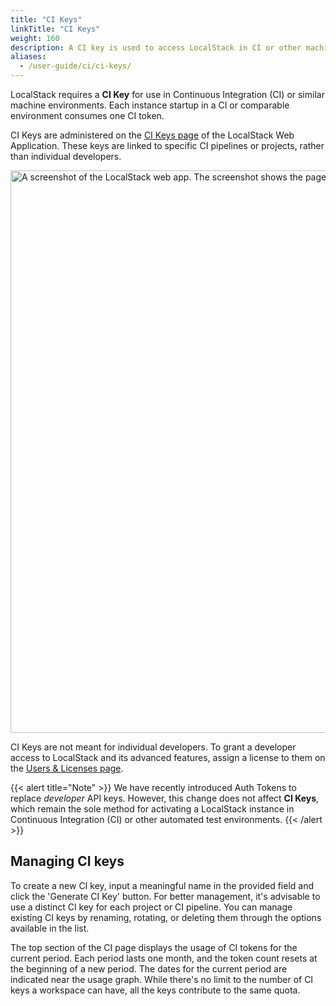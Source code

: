 ```yaml
---
title: "CI Keys"
linkTitle: "CI Keys"
weight: 160
description: A CI key is used to access LocalStack in CI or other machine environments.
aliases:
  - /user-guide/ci/ci-keys/
---
```


LocalStack requires a **CI Key** for use in Continuous Integration (CI) or similar machine environments.
Each instance startup in a CI or comparable environment consumes one CI token.

CI Keys are administered on the [CI Keys page](https://app.localstack.cloud/workspace/ci-keys) of the LocalStack Web Application. These keys are linked to specific CI pipelines or projects, rather than individual developers.

<img src="ci-keys.png" alt="A screenshot of the LocalStack web app. The screenshot shows the page to manage CI keys" title="CI keys page" width="900" />

CI Keys are not meant for individual developers. To grant a developer access to LocalStack and its advanced features, assign a license to them on the [Users & Licenses page](https://app.localstack.cloud/workspace/members).

{{< alert title="Note" >}}
We have recently introduced Auth Tokens to replace _developer_ API keys. However, this change does not affect **CI Keys**, which remain the sole method for activating a LocalStack instance in Continuous Integration (CI) or other automated test environments.
{{< /alert >}}

## Managing CI keys

To create a new CI key, input a meaningful name in the provided field and click the 'Generate CI Key' button. For better management, it's advisable to use a distinct CI key for each project or CI pipeline. You can manage existing CI keys by renaming, rotating, or deleting them through the options available in the list.

The top section of the CI page displays the usage of CI tokens for the current period. Each period lasts one month, and the token count resets at the beginning of a new period. The dates for the current period are indicated near the usage graph. While there's no limit to the number of CI keys a workspace can have, all the keys contribute to the same quota.
